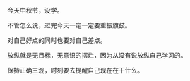 今天中秋节，没学。

不管怎么说，过完今天一定一定要重振旗鼓。

对自己好点的同时也要对自己差点。

放纵就是无目标，无意识的摆烂，因为从没有说放纵自己学习的。

保持正确三观，时刻要去提醒自己现在在干什么。
